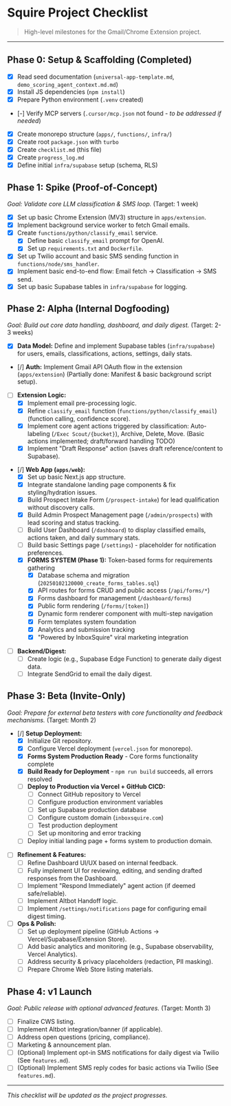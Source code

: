 # Squire Project Checklist

> High-level milestones for the Gmail/Chrome Extension project.

---

## Phase 0: Setup & Scaffolding (Completed)

- [x] Read seed documentation (`universal-app-template.md`, `demo_scoring_agent_context.md.md`)
- [x] Install JS dependencies (`npm install`)
- [x] Prepare Python environment (`.venv` created)
- [-] Verify MCP servers (`.cursor/mcp.json` not found - *to be addressed if needed*)
- [x] Create monorepo structure (`apps/`, `functions/`, `infra/`)
- [x] Create root `package.json` with `turbo`
- [x] Create `checklist.md` (this file)
- [x] Create `progress_log.md`
- [x] Define initial `infra/supabase` setup (schema, RLS)

## Phase 1: Spike (Proof-of-Concept)

*Goal: Validate core LLM classification & SMS loop.* (Target: 1 week)

- [x] Set up basic Chrome Extension (MV3) structure in `apps/extension`.
- [x] Implement background service worker to fetch Gmail emails.
- [x] Create `functions/python/classify_email` service.
    - [x] Define basic `classify_email` prompt for OpenAI.
    - [x] Set up `requirements.txt` and `Dockerfile`.
- [x] Set up Twilio account and basic SMS sending function in `functions/node/sms_handler`.
- [x] Implement basic end-to-end flow: Email fetch -> Classification -> SMS send.
- [x] Set up basic Supabase tables in `infra/supabase` for logging.

## Phase 2: Alpha (Internal Dogfooding)

*Goal: Build out core data handling, dashboard, and daily digest.* (Target: 2-3 weeks)

- [x] **Data Model:** Define and implement Supabase tables (`infra/supabase`) for users, emails, classifications, actions, settings, daily stats.
- [/] **Auth:** Implement Gmail API OAuth flow in the extension (`apps/extension`) (Partially done: Manifest & basic background script setup).
- [ ] **Extension Logic:**
    - [x] Implement email pre-processing logic.
    - [x] Refine `classify_email` function (`functions/python/classify_email`) (function calling, confidence score).
    - [x] Implement core agent actions triggered by classification: Auto-labeling (`/Exec Scout/{bucket}`), Archive, Delete, Move. (Basic actions implemented; draft/forward handling TODO)
    - [x] Implement "Draft Response" action (saves draft reference/content to Supabase).
- [/] **Web App (`apps/web`):**
    - [x] Set up basic Next.js app structure.
    - [x] Integrate standalone landing page components & fix styling/hydration issues.
    - [x] Build Prospect Intake Form (`/prospect-intake`) for lead qualification without discovery calls.
    - [x] Build Admin Prospect Management page (`/admin/prospects`) with lead scoring and status tracking.
    - [ ] Build User Dashboard (`/dashboard`) to display classified emails, actions taken, and daily summary stats.
    - [ ] Build basic Settings page (`/settings`) - placeholder for notification preferences.
    - [x] **FORMS SYSTEM (Phase 1):** Token-based forms for requirements gathering
        - [x] Database schema and migration (`20250102120000_create_forms_tables.sql`)
        - [x] API routes for forms CRUD and public access (`/api/forms/*`)
        - [x] Forms dashboard for management (`/dashboard/forms`)
        - [x] Public form rendering (`/forms/[token]`)
        - [x] Dynamic form renderer component with multi-step navigation
        - [x] Form templates system foundation
        - [x] Analytics and submission tracking
        - [x] "Powered by InboxSquire" viral marketing integration
- [ ] **Backend/Digest:**
    - [ ] Create logic (e.g., Supabase Edge Function) to generate daily digest data.
    - [ ] Integrate SendGrid to email the daily digest.

## Phase 3: Beta (Invite-Only)

*Goal: Prepare for external beta testers with core functionality and feedback mechanisms.* (Target: Month 2)

- [/] **Setup Deployment:**
    - [x] Initialize Git repository.
    - [x] Configure Vercel deployment (`vercel.json` for monorepo).
    - [x] **Forms System Production Ready** - Core forms functionality complete
    - [x] **Build Ready for Deployment** - `npm run build` succeeds, all errors resolved
    - [ ] **Deploy to Production via Vercel + GitHub CICD:**
        - [ ] Connect GitHub repository to Vercel
        - [ ] Configure production environment variables  
        - [ ] Set up Supabase production database
        - [ ] Configure custom domain (`inboxsquire.com`)
        - [ ] Test production deployment
        - [ ] Set up monitoring and error tracking
    - [ ] Deploy initial landing page + forms system to production domain.
- [ ] **Refinement & Features:**
    - [ ] Refine Dashboard UI/UX based on internal feedback.
    - [ ] Fully implement UI for reviewing, editing, and sending drafted responses from the Dashboard.
    - [ ] Implement "Respond Immediately" agent action (if deemed safe/reliable).
    - [ ] Implement Altbot Handoff logic.
    - [ ] Implement `/settings/notifications` page for configuring email digest timing.
- [ ] **Ops & Polish:**
    - [ ] Set up deployment pipeline (GitHub Actions -> Vercel/Supabase/Extension Store).
    - [ ] Add basic analytics and monitoring (e.g., Supabase observability, Vercel Analytics).
    - [ ] Address security & privacy placeholders (redaction, PII masking).
    - [ ] Prepare Chrome Web Store listing materials.

## Phase 4: v1 Launch

*Goal: Public release with optional advanced features.* (Target: Month 3)

- [ ] Finalize CWS listing.
- [ ] Implement Altbot integration/banner (if applicable).
- [ ] Address open questions (pricing, compliance).
- [ ] Marketing & announcement plan.
- [ ] (Optional) Implement opt-in SMS notifications for daily digest via Twilio (See `features.md`).
- [ ] (Optional) Implement SMS reply codes for basic actions via Twilio (See `features.md`).

---
*This checklist will be updated as the project progresses.* 